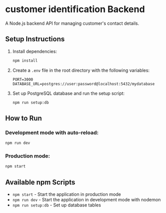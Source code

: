 # customer identification Backend

A Node.js backend API for managing customer's contact details.

## Setup Instructions

1. Install dependencies:

    ```bash
    npm install
    ```

2. Create a `.env` file in the root directory with the following variables:

    ```
    PORT=3000
    DATABASE_URL=postgres://user:password@localhost:5432/mydatabase
    ```

3. Set up PostgreSQL database and run the setup script:
    ```bash
    npm run setup:db
    ```

## How to Run

### Development mode with auto-reload:

```bash
npm run dev
```

### Production mode:

```bash
npm start
```

## Available npm Scripts

-   `npm start` - Start the application in production mode
-   `npm run dev` - Start the application in development mode with nodemon
-   `npm run setup:db` - Set up database tables
